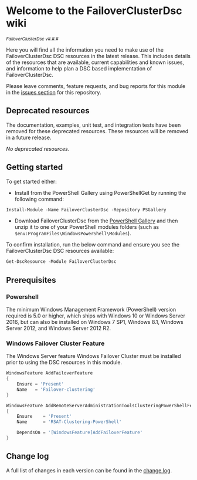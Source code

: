 # Welcome to the FailoverClusterDsc wiki

<sup>*FailoverClusterDsc v#.#.#*</sup>

Here you will find all the information you need to make use of the FailoverClusterDsc
DSC resources in the latest release. This includes details of the resources
that are available, current capabilities and known issues, and information
to help plan a DSC based implementation of FailoverClusterDsc.

Please leave comments, feature requests, and bug reports for this module in
the [issues section](https://github.com/dsccommunity/FailoverClusterDsc/issues)
for this repository.

## Deprecated resources

The documentation, examples, unit test, and integration tests have been removed
for these deprecated resources. These resources will be removed
in a future release.

*No deprecated resources*.

## Getting started

To get started either:

- Install from the PowerShell Gallery using PowerShellGet by running the
  following command:

```powershell
Install-Module -Name FailoverClusterDsc -Repository PSGallery
```

- Download FailoverClusterDsc from the [PowerShell Gallery](http://www.powershellgallery.com/packages/FailoverClusterDsc/)
  and then unzip it to one of your PowerShell modules folders (such as
  `$env:ProgramFiles\WindowsPowerShell\Modules`).

To confirm installation, run the below command and ensure you see the FailoverClusterDsc
DSC resources available:

```powershell
Get-DscResource -Module FailoverClusterDsc
```

## Prerequisites

### Powershell

The minimum Windows Management Framework (PowerShell) version required is 5.0
or higher, which ships with Windows 10 or Windows Server 2016,
but can also be installed on Windows 7 SP1, Windows 8.1, Windows Server 2012,
and Windows Server 2012 R2.

### Windows Failover Cluster Feature

The Windows Server feature Windows Failover Cluster must be installed prior
to using the DSC resources in this module.

```powershell
WindowsFeature AddFailoverFeature
{
    Ensure = 'Present'
    Name   = 'Failover-clustering'
}

WindowsFeature AddRemoteServerAdministrationToolsClusteringPowerShellFeature
{
    Ensure    = 'Present'
    Name      = 'RSAT-Clustering-PowerShell'

    DependsOn = '[WindowsFeature]AddFailoverFeature'
}
```

## Change log

A full list of changes in each version can be found in the [change log](https://github.com/dsccommunity/FailoverClusterDsc/blob/main/CHANGELOG.md).
